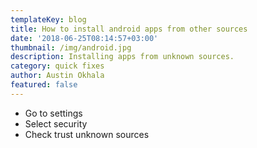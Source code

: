 ```yaml
---
templateKey: blog
title: How to install android apps from other sources
date: '2018-06-25T08:14:57+03:00'
thumbnail: /img/android.jpg
description: Installing apps from unknown sources.
category: quick fixes
author: Austin Okhala
featured: false
---
```

* Go to settings
* Select security
* Check trust unknown sources
